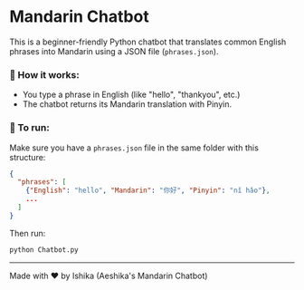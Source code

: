 
# Mandarin Chatbot

This is a beginner-friendly Python chatbot that translates common English phrases into Mandarin using a JSON file (`phrases.json`).

### 🔸 How it works:
- You type a phrase in English (like "hello", "thankyou", etc.)
- The chatbot returns its Mandarin translation with Pinyin.

### 🔸 To run:
Make sure you have a `phrases.json` file in the same folder with this structure:

```json
{
  "phrases": [
    {"English": "hello", "Mandarin": "你好", "Pinyin": "nǐ hǎo"},
    ...
  ]
}
```

Then run:
```bash
python Chatbot.py
```

---
Made with ❤️ by Ishika (Aeshika's Mandarin Chatbot)
